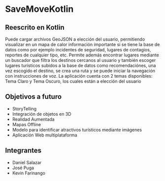# SaveMoveKotlin
## Reescrito en Kotlin
Puede cargar archivos GeoJSON a elección del usuario, permitiendo visualizar en un mapa de calor información importante si se tiene la base de datos como por ejemplo incidentes de seguridad, lugares de contagios, reportes de cualquier tipo, etc.
Permite además encontrar lugares mediante un buscador que filtra los destinos cercanos al usuario y también escoger lugares turísticos subidos a la base de datos como recomendaciónes, una vez escogido el destino, se crea una ruta y se puede iniciar la navegación con instrucciones de voz.
La aplicación cuenta con 2 temas disponibles: Tema Claro y Tema Oscuro, los cuales están a elección del usuario
## Objetivos a futuro
- StoryTelling
- Integración de objetos en 3D
- Realidad Aumentada
- Mapas Offline
- Modelo para identificar atractivos turísticos mediante imágenes
- Aplicación Web multiplataforma
## Integrantes
- Daniel Salazar
- José Puga
- Kevin Farinango 
